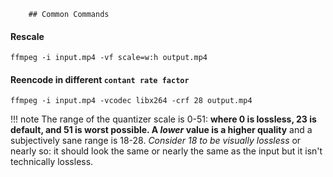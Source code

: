 		## Common Commands

#### Rescale

```shell
ffmpeg -i input.mp4 -vf scale=w:h output.mp4
```

#### Reencode in different `contant rate factor`

```shell
ffmpeg -i input.mp4 -vcodec libx264 -crf 28 output.mp4
```

!!! note
	The range of the quantizer scale is 0-51: **where 0 is lossless, 23 is default, and 51 is worst possible. A _lower_ value is a higher quality** and a subjectively sane range is 18-28. _Consider 18 to be visually lossless_ or nearly so: it should look the same or nearly the same as the input but it isn't technically lossless.